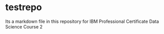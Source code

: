 # testrepo

Its a markdown file in this repository for IBM Professional Certificate Data Science Course 2
